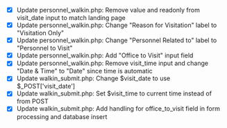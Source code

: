 - [x] Update personnel_walkin.php: Remove value and readonly from visit_date input to match landing page
- [x] Update personnel_walkin.php: Change "Reason for Visitation" label to "Visitation Only"
- [x] Update personnel_walkin.php: Change "Personnel Related to" label to "Personnel to Visit"
- [x] Update personnel_walkin.php: Add "Office to Visit" input field
- [x] Update personnel_walkin.php: Remove visit_time input and change "Date & Time" to "Date" since time is automatic
- [x] Update walkin_submit.php: Change $visit_date to use $_POST['visit_date']
- [x] Update walkin_submit.php: Set $visit_time to current time instead of from POST
- [x] Update walkin_submit.php: Add handling for office_to_visit field in form processing and database insert
